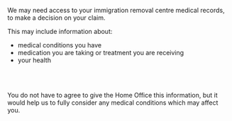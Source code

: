 We may need access to your immigration removal centre medical records, to make a decision on your claim.

<span class="medical-paragraph">This may include information about:</span>
- medical conditions you have
- medication you are taking or treatment you are receiving
- your health
<br>
<br>

You do not have to agree to give the Home Office this information, but it would help us to fully consider any medical conditions which may affect you.
